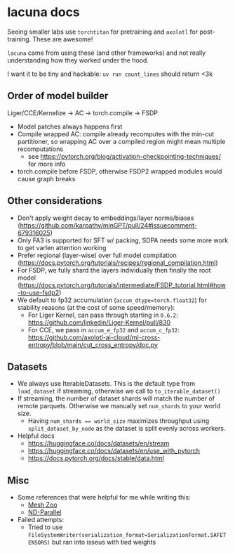 # lacuna docs

Seeing smaller labs use `torchtitan` for pretraining and `axolotl` for post-training. These are awesome!

`lacuna` came from using these (and other frameworks) and not really understanding how they worked under the hood.

I want it to be tiny and hackable: `uv run count_lines` should return <3k

## Order of model builder
Liger/CCE/Kernelize -> AC -> torch.compile -> FSDP
- Model patches always happens first
- Compile wrapped AC: compile already recomputes with the min-cut partitioner, so wrapping AC over a compiled region might mean multiple recomputations
    - see https://pytorch.org/blog/activation-checkpointing-techniques/ for more info
- torch.compile before FSDP, otherwise FSDP2 wrapped modules would cause graph breaks

## Other considerations
- Don't apply weight decay to embeddings/layer norms/biases (https://github.com/karpathy/minGPT/pull/24#issuecomment-679316025)
- Only FA3 is supported for SFT w/ packing, SDPA needs some more work to get varlen attention working
- Prefer regional (layer-wise) over full model compilation (https://docs.pytorch.org/tutorials/recipes/regional_compilation.html)
- For FSDP, we fully shard the layers individually then finally the root model (https://docs.pytorch.org/tutorials/intermediate/FSDP_tutorial.html#how-to-use-fsdp2)
- We default to fp32 accumulation (`accum_dtype=torch.float32`) for stability reasons (at the cost of some speed/memory):
    - For Liger Kernel, can pass through starting in `0.6.2`: https://github.com/linkedin/Liger-Kernel/pull/830
    - For CCE, we pass in `accum_e_fp32` and `accum_c_fp32`: https://github.com/axolotl-ai-cloud/ml-cross-entropy/blob/main/cut_cross_entropy/doc.py

## Datasets
- We always use IterableDatasets. This is the default type from `load_dataset` if streaming, otherwise we call to `to_iterable_dataset()`
- If streaming, the number of dataset shards will match the number of remote parquets. Otherwise we manually set `num_shards` to your world size.
    - Having `num_shards == world_size` maximizes throughput using `split_dataset_by_node` as the dataset is split evenly across workers.
- Helpful docs
    - https://huggingface.co/docs/datasets/en/stream
    - https://huggingface.co/docs/datasets/en/use_with_pytorch
    - https://docs.pytorch.org/docs/stable/data.html

## Misc
- Some references that were helpful for me while writing this:
    - [Mesh Zoo](https://blog.ezyang.com/2025/08/the-parallelism-mesh-zoo/)
    - [ND-Parallel](https://huggingface.co/blog/accelerate-nd-parallel)
- Failed attempts:
    - Tried to use `FileSystemWriter(serialization_format=SerializationFormat.SAFETENSORS)` but ran into isseus with tied weights